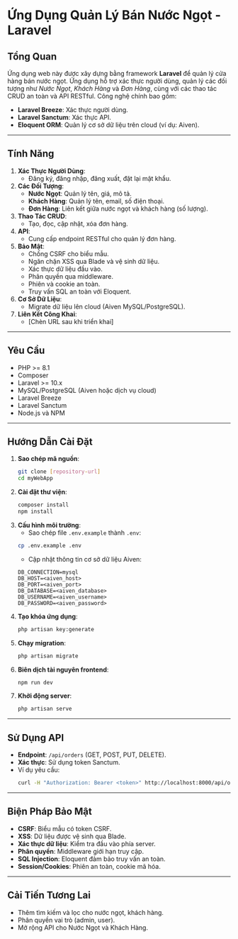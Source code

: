 # Ứng Dụng Quản Lý Bán Nước Ngọt - Laravel

## Tổng Quan
Ứng dụng web này được xây dựng bằng framework **Laravel** để quản lý cửa hàng bán nước ngọt. Ứng dụng hỗ trợ xác thực người dùng, quản lý các đối tượng như *Nước Ngọt*, *Khách Hàng* và *Đơn Hàng*, cùng với các thao tác CRUD an toàn và API RESTful. Công nghệ chính bao gồm:
- **Laravel Breeze**: Xác thực người dùng.
- **Laravel Sanctum**: Xác thực API.
- **Eloquent ORM**: Quản lý cơ sở dữ liệu trên cloud (ví dụ: Aiven).

---

## Tính Năng
1. **Xác Thực Người Dùng**:
   - Đăng ký, đăng nhập, đăng xuất, đặt lại mật khẩu.
2. **Các Đối Tượng**:
   - **Nước Ngọt**: Quản lý tên, giá, mô tả.
   - **Khách Hàng**: Quản lý tên, email, số điện thoại.
   - **Đơn Hàng**: Liên kết giữa nước ngọt và khách hàng (số lượng).
3. **Thao Tác CRUD**:
   - Tạo, đọc, cập nhật, xóa đơn hàng.
4. **API**:
   - Cung cấp endpoint RESTful cho quản lý đơn hàng.
5. **Bảo Mật**:
   - Chống CSRF cho biểu mẫu.
   - Ngăn chặn XSS qua Blade và vệ sinh dữ liệu.
   - Xác thực dữ liệu đầu vào.
   - Phân quyền qua middleware.
   - Phiên và cookie an toàn.
   - Truy vấn SQL an toàn với Eloquent.
6. **Cơ Sở Dữ Liệu**:
   - Migrate dữ liệu lên cloud (Aiven MySQL/PostgreSQL).
7. **Liên Kết Công Khai**:
   - [Chèn URL sau khi triển khai]

---

## Yêu Cầu
- PHP >= 8.1
- Composer
- Laravel >= 10.x
- MySQL/PostgreSQL (Aiven hoặc dịch vụ cloud)
- Laravel Breeze
- Laravel Sanctum
- Node.js và NPM

---

## Hướng Dẫn Cài Đặt
1. **Sao chép mã nguồn**:
   ```bash
   git clone [repository-url]
   cd myWebApp
   ```
2. **Cài đặt thư viện**:
   ```bash
   composer install
   npm install
   ```
3. **Cấu hình môi trường**:
   - Sao chép file `.env.example` thành `.env`:
   ```bash
   cp .env.example .env
   ```
   - Cập nhật thông tin cơ sở dữ liệu Aiven:
   ```env
   DB_CONNECTION=mysql
   DB_HOST=<aiven_host>
   DB_PORT=<aiven_port>
   DB_DATABASE=<aiven_database>
   DB_USERNAME=<aiven_username>
   DB_PASSWORD=<aiven_password>
   ```
4. **Tạo khóa ứng dụng**:
   ```bash
   php artisan key:generate
   ```
5. **Chạy migration**:
   ```bash
   php artisan migrate
   ```
6. **Biên dịch tài nguyên frontend**:
   ```bash
   npm run dev
   ```
7. **Khởi động server**:
   ```bash
   php artisan serve
   ```

---

## Sử Dụng API
- **Endpoint**: `/api/orders` (GET, POST, PUT, DELETE).
- **Xác thực**: Sử dụng token Sanctum.
- Ví dụ yêu cầu:
   ```bash
   curl -H "Authorization: Bearer <token>" http://localhost:8000/api/orders
   ```

---

## Biện Pháp Bảo Mật
- **CSRF**: Biểu mẫu có token CSRF.
- **XSS**: Dữ liệu được vệ sinh qua Blade.
- **Xác thực dữ liệu**: Kiểm tra đầu vào phía server.
- **Phân quyền**: Middleware giới hạn truy cập.
- **SQL Injection**: Eloquent đảm bảo truy vấn an toàn.
- **Session/Cookies**: Phiên an toàn, cookie mã hóa.

---

## Cải Tiến Tương Lai
- Thêm tìm kiếm và lọc cho nước ngọt, khách hàng.
- Phân quyền vai trò (admin, user).
- Mở rộng API cho Nước Ngọt và Khách Hàng.
